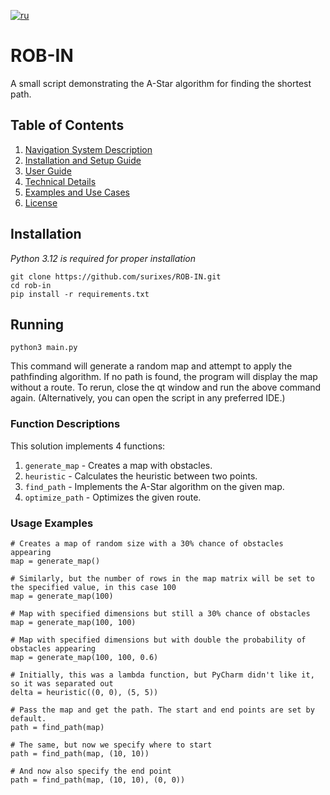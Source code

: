 [![ru](https://img.shields.io/badge/lang-ru-blue.svg)](README.md)

# ROB-IN

A small script demonstrating the A-Star algorithm for finding the shortest path.

## Table of Contents

1. [Navigation System Description](docs/en/navigation-system-description.md)
2. [Installation and Setup Guide](docs/en/installation-and-setup-guide.md)
3. [User Guide](docs/en/user-manual.md)
4. [Technical Details](docs/en/technical-details.md)
5. [Examples and Use Cases](docs/en/examples-and-use-cases.md)
6. [License](LICENSE)

## Installation

_Python 3.12 is required for proper installation_

```shell
git clone https://github.com/surixes/ROB-IN.git
cd rob-in
pip install -r requirements.txt
```

## Running

```shell
python3 main.py
```

This command will generate a random map and attempt to apply the pathfinding algorithm. If no path is found, the program will display the map without a route. To rerun, close the qt window and run the above command again. (Alternatively, you can open the script in any preferred IDE.)

### Function Descriptions

This solution implements 4 functions:

1. `generate_map` - Creates a map with obstacles.
2. `heuristic` - Calculates the heuristic between two points.
3. `find_path` - Implements the A-Star algorithm on the given map.
4. `optimize_path` - Optimizes the given route.

### Usage Examples

```python3
# Creates a map of random size with a 30% chance of obstacles appearing
map = generate_map()

# Similarly, but the number of rows in the map matrix will be set to the specified value, in this case 100
map = generate_map(100)

# Map with specified dimensions but still a 30% chance of obstacles
map = generate_map(100, 100)

# Map with specified dimensions but with double the probability of obstacles appearing
map = generate_map(100, 100, 0.6)
```

```python3
# Initially, this was a lambda function, but PyCharm didn't like it, so it was separated out
delta = heuristic((0, 0), (5, 5))
```

```python3
# Pass the map and get the path. The start and end points are set by default.
path = find_path(map)

# The same, but now we specify where to start
path = find_path(map, (10, 10))

# And now also specify the end point
path = find_path(map, (10, 10), (0, 0))
```
